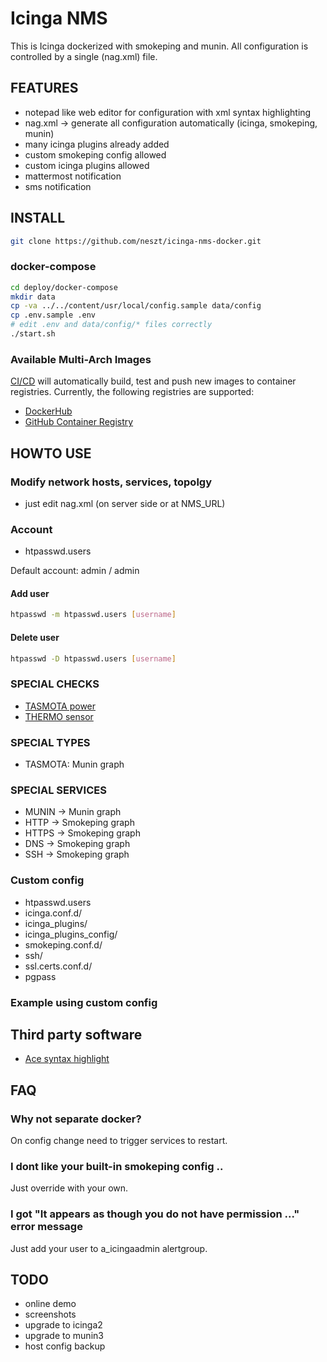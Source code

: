 # Icinga NMS

This is Icinga dockerized with smokeping and munin. All configuration is controlled by a single (nag.xml) file.

## FEATURES

 * notepad like web editor for configuration with xml syntax highlighting
 * nag.xml -> generate all configuration automatically (icinga, smokeping, munin)
 * many icinga plugins already added
 * custom smokeping config allowed
 * custom icinga plugins allowed
 * mattermost notification
 * sms notification

## INSTALL
```bash
git clone https://github.com/neszt/icinga-nms-docker.git
```

### docker-compose
```bash
cd deploy/docker-compose
mkdir data
cp -va ../../content/usr/local/config.sample data/config
cp .env.sample .env
# edit .env and data/config/* files correctly
./start.sh
```

### Available Multi-Arch Images

[CI/CD](https://github.com/neszt/icinga-nms-docker/actions) will automatically build, test and push new images to container registries. Currently, the following registries are supported:

- [DockerHub](https://hub.docker.com/r/neszt/icinga-nms-docker)
- [GitHub Container Registry](https://github.com/users/neszt/packages/container/package/icinga-nms-docker)

## HOWTO USE

### Modify network hosts, services, topolgy
* just edit nag.xml (on server side or at NMS\_URL)

### Account
* htpasswd.users

Default account: admin / admin

#### Add user
```bash
htpasswd -m htpasswd.users [username]
```

#### Delete user
```bash
htpasswd -D htpasswd.users [username]
```

### SPECIAL CHECKS
* [TASMOTA power](https://github.com/arendst/Tasmota)
* [THERMO sensor](https://github.com/rkojedzinszky/thermo-center)

### SPECIAL TYPES
* TASMOTA: Munin graph

### SPECIAL SERVICES
* MUNIN -> Munin graph
* HTTP -> Smokeping graph
* HTTPS -> Smokeping graph
* DNS -> Smokeping graph
* SSH -> Smokeping graph

### Custom config
* htpasswd.users
* icinga.conf.d/
* icinga\_plugins/
* icinga\_plugins\_config/
* smokeping.conf.d/
* ssh/
* ssl.certs.conf.d/
* pgpass

### Example using custom config

## Third party software
* [Ace syntax highlight](https://github.com/ajaxorg/ace)

## FAQ

### Why not separate docker?

On config change need to trigger services to restart.

### I dont like your built-in smokeping config ..

Just override with your own.

### I got "It appears as though you do not have permission ..." error message

Just add your user to a\_icingaadmin alertgroup.

## TODO
* online demo
* screenshots
* upgrade to icinga2
* upgrade to munin3
* host config backup

